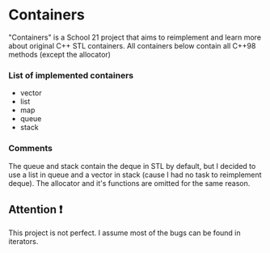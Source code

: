 # Containers
"Containers" is a School 21 project that aims to reimplement and learn more about original C++ STL containers.
All containers below contain all C++98 methods (except the allocator)

### List of implemented containers
- vector
- list
- map
- queue
- stack

### Comments
The queue and stack contain the deque in STL by default, but I decided to use a list in queue and a vector in stack (cause I had no task to reimplement deque).
The allocator and it's functions are omitted for the same reason.

## Attention ❗
This project is not perfect. I assume most of the bugs can be found in iterators.

